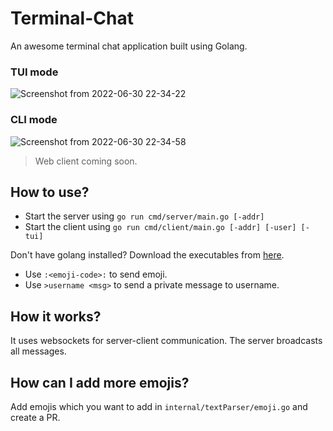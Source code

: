 # Terminal-Chat

An awesome terminal chat application built using Golang.

### TUI mode

![Screenshot from 2022-06-30 22-34-22](https://user-images.githubusercontent.com/63552235/176736275-298b4876-5bec-4ff6-9f9f-55270be0cdd7.png)

### CLI mode

![Screenshot from 2022-06-30 22-34-58](https://user-images.githubusercontent.com/63552235/176736282-9c9b18db-dd8a-4423-8b2e-62b53822972a.png)

> Web client coming soon.

## How to use?

- Start the server using `go run cmd/server/main.go [-addr]`
- Start the client using `go run cmd/client/main.go [-addr] [-user] [-tui]`

Don't have golang installed? Download the executables from [here](https://github.com/Aksh-Bansal-dev/go-terminal-chat/releases/tag/v1.0.0).

- Use `:<emoji-code>:` to send emoji.
- Use `>username <msg>` to send a private message to username.

## How it works?

It uses websockets for server-client communication. The server broadcasts all messages.

## How can I add more emojis?

Add emojis which you want to add in `internal/textParser/emoji.go` and create a PR.

